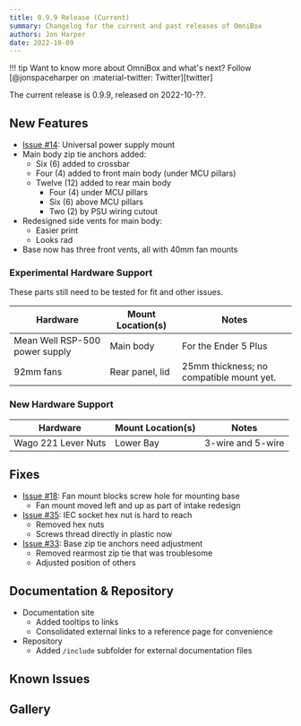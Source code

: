 ```yaml
---
title: 0.9.9 Release (Current)
summary: Changelog for the current and past releases of OmniBox
authors: Jon Harper
date: 2022-10-09
---
```


!!! tip
    Want to know more about OmniBox and what's next? Follow [@jonspaceharper on :material-twitter: Twitter][twitter]

The current release is 0.9.9, released on 2022-10-??.

<!-- ### Completed Requests

| Hardware | Mount Location(s) | Notes |
|----------|-------------------|-------| -->

## New Features

- [Issue #14][1]: Universal power supply mount
- Main body zip tie anchors added:
    - Six (6) added to crossbar
    - Four (4) added to front main body (under MCU pillars)
    - Twelve (12) added to rear main body
        - Four (4) under MCU pillars
        - Six (6) above MCU pillars
        - Two (2) by PSU wiring cutout
- Redesigned side vents for main body:
    - Easier print
    - Looks rad
- Base now has three front vents, all with 40mm fan mounts

### Experimental Hardware Support

These parts still need to be tested for fit and other issues.

| Hardware | Mount Location(s) | Notes |
|----------|-------------------|-------|
| Mean Well RSP-500 power supply | Main body | For the Ender 5 Plus |
| 92mm fans | Rear panel, lid | 25mm thickness; no compatible mount yet. |

### New Hardware Support

| Hardware | Mount Location(s) | Notes |
|----------|-------------------|-------|
| Wago 221 Lever Nuts | Lower Bay | 3-wire and 5-wire |

## Fixes

- [Issue #18][2]: Fan mount blocks screw hole for mounting base
    - Fan mount moved left and up as part of intake redesign
- [Issue #35][3]: IEC socket hex nut is hard to reach
    - Removed hex nuts
    - Screws thread directly in plastic now
- [Issue #33][4]: Base zip tie anchors need adjustment
    - Removed rearmost zip tie that was troublesome
    - Adjusted position of others

## Documentation & Repository

- Documentation site
    - Added tooltips to links
    - Consolidated external links to a reference page for convenience
- Repository
    - Added `/include` subfolder for external documentation files

## Known Issues


## Gallery



[1]: https://github.com/jon-harper/OmniBox/issues/14
[2]: https://github.com/jon-harper/OmniBox/issues/18
[3]: https://github.com/jon-harper/OmniBox/issues/35
[4]: https://github.com/jon-harper/OmniBox/issues/33
